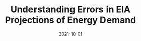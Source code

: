 ---
title: "Understanding Errors in EIA Projections of Energy Demand"
collection: publications
permalink: /publication/2009-eia-projections
date: 2021-10-01
venue: 'Resrouce and Energy Economics'
paperurl: '/files/pdf/research/fhm-projections.pdf'
link: 'https://doi.org/10.1016/j.reseneeco.2009.04.003'
citation: 'Fischer, Carolyn, Evan Herrnstadt, and Richard Morgenstern. 2009. &quot;Understanding Errors in EIA Projections of Energy Demand &quot; <i>Resource and Energy Economics</i> 31(3): 198-209.'
---